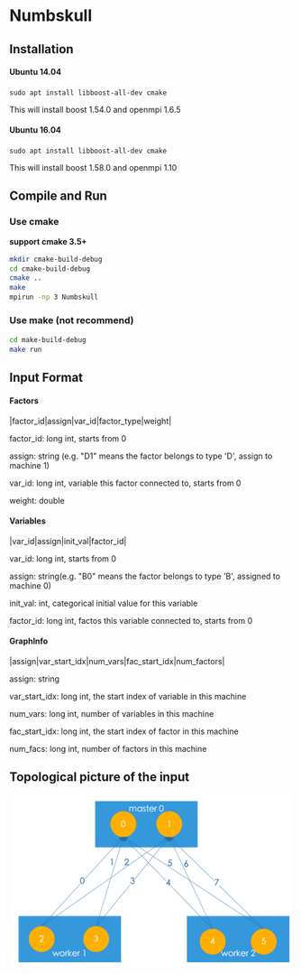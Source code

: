 # Numbskull

## Installation
#### Ubuntu 14.04
```sudo apt install libboost-all-dev cmake```

This will install boost 1.54.0 and openmpi 1.6.5

#### Ubuntu 16.04
```sudo apt install libboost-all-dev cmake```

This will install boost 1.58.0 and openmpi 1.10

## Compile and Run
### Use cmake
**support cmake 3.5+**
```bash
mkdir cmake-build-debug
cd cmake-build-debug
cmake ..
make
mpirun -np 3 Numbskull
```

### Use make (not recommend)
```bash
cd make-build-debug
make run
```

## Input Format
#### Factors
|factor_id|assign|var_id|factor_type|weight|

factor_id: long int, starts from 0

assign: string (e.g. "D1" means the factor belongs to type 'D', assign to machine 1)

var_id: long int, variable this factor connected to, starts from 0

weight: double

#### Variables
|var_id|assign|init_val|factor_id|

var_id: long int, starts from 0

assign: string(e.g. "B0" means the factor belongs to type 'B', assigned to machine 0)

init_val: int, categorical initial value for this variable

factor_id: long int, factos this variable connected to, starts from 0


#### GraphInfo
|assign|var_start_idx|num_vars|fac_start_idx|num_factors|

assign: string

var_start_idx: long int, the start index of variable in this machine

num_vars: long int, number of variables in this machine

fac_start_idx: long int, the start index of factor in this machine

num_facs: long int, number of factors in this machine

## Topological picture of the input
![alt text](Input/topo.png)
